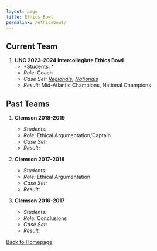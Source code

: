 ```yaml
---
layout: page
title: Ethics Bowl
permalink: /ethicsbowl/
---
```


## Current Team

1. **UNC 2023-2024 Intercollegiate Ethics Bowl**
   - *Students: *
   - *Role:* Coach
   - *Case Set: [Regionals](https://growthzonecmsprodeastus.azureedge.net/sites/36/2023/09/REB-Cases-2023-Final_9_5_2023.pdf), [Nationals](https://growthzonecmsprodeastus.azureedge.net/sites/36/2023/12/2024-APPE-IEB-National-Case-Set-1.pdf)* 
   - *Result:* Mid-Atlantic Champions, National Champions 

   

## Past Teams

1. **Clemson 2018-2019**
   - *Students:*
   - *Role:* Ethical Argumentation/Captain
   - *Case Set:* 
   - *Result:*
     
2. **Clemson 2017-2018**
   - *Students:*
   - *Role:* Ethical Argumentation
   - *Case Set:* 
   - *Result:* 

3. **Clemson 2016-2017**
   - *Students:*
   - *Role:* Conclusions
   - *Case Set:* 
   - *Result:*
     
[Back to Homepage](index.md)
   

